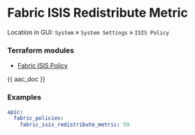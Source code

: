 # Fabric ISIS Redistribute Metric

Location in GUI:
`System` » `System Settings` » `ISIS Policy`

### Terraform modules

* [Fabric ISIS Policy](https://registry.terraform.io/modules/netascode/fabric-isis-policy/aci/latest)

{{ aac_doc }}
### Examples

```yaml
apic:
  fabric_policies:
    fabric_isis_redistribute_metric: 59
```

